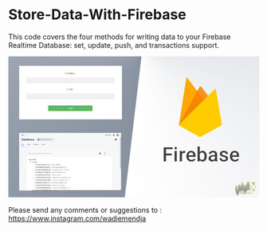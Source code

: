 # Store-Data-With-Firebase
This code covers the four methods for writing data to your Firebase Realtime Database: set, update, push, and transactions support.

![alt text](firebase.jpg)

Please send any comments or suggestions to : https://www.instagram.com/wadiemendja
